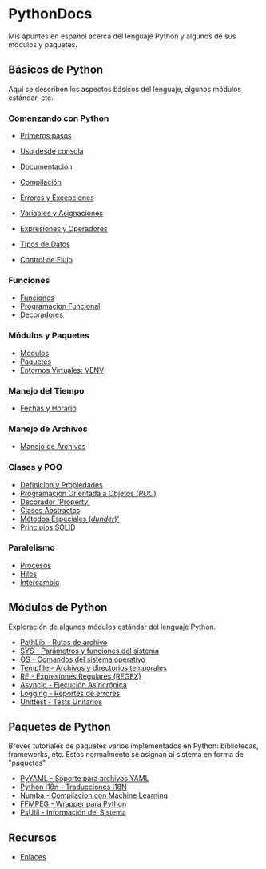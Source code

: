 # PythonDocs

Mis apuntes en español acerca del lenguaje Python y algunos de sus módulos y paquetes.


## Básicos de Python

Aquí se describen los aspectos básicos del lenguaje, algunos módulos estándar, etc.

### Comenzando con Python

- [Primeros pasos](basicos/comenzando.md)
- [Uso desde consola](basicos/consola.md)
- [Documentación](basicos/documentacion.md)
- [Compilación](basicos/compilacion.md)

- [Errores y Excepciones](contenido/11-excepciones.md)
- [Variables y Asignaciones](contenido/2-variables_asignaciones.md)
- [Expresiones y Operadores](contenido/3-expresiones_operadores.md)
- [Tipos de Datos](contenido/4-tipos_datos.md)
- [Control de Flujo](contenido/5-control_flujo.md)

### Funciones

<!-- 1. [Comenzando con Python](contenido/1-comenzando.md) -->
- [Funciones](contenido/6-funciones.md#funciones)
- [Programacion Funcional](contenido/15-programacion_funcional.md)
- [Decoradores](contenido/decoradores.md)

### Módulos y Paquetes

- [Modulos](contenido/modulos.md)
- [Paquetes](contenido/paquetes.md)
- [Entornos Virtuales: VENV](contenido/8-entorno_virtual.md)

### Manejo del Tiempo

- [Fechas y Horario](contenido/9-fechas.md#fechas-y-horario)

### Manejo de Archivos

- [Manejo de Archivos](contenido/10-manejo_archivos.md)


### Clases y POO

- [Definicion y Propiedades](clases/clases.md)
- [Programacion Orientada a Objetos (*POO*)](clases/poo.md)
- [Decorador 'Property'](clases/property.md)
- [Clases Abstractas](clases/abstracciones.md)
- [Métodos Especiales (*dunder*)'](clases/metodos_especiales.md)
- [Principios SOLID](clases/SOLID.md)

### Paralelismo

- [Procesos](paralelismo/procesos.md)
- [Hilos](paralelismo/hilos.md)
- [Intercambio](paralelismo/intercambio.md)




## Módulos de Python

Exploración de algunos módulos estándar del lenguaje Python.

- [PathLib - Rutas de archivo](modulos/pathlib.md#pathlib)
- [SYS - Parámetros y funciones del sistema](modulos/sys.md)
- [OS - Comandos del sistema operativo](modulos/os.md)
- [Tempfile - Archivos y directorios temporales](modulos/tempfile.md)
- [RE - Expresiones Regulares (REGEX)](modulos/regex.md#expresiones-regulares-regex)
- [Asyncio - Ejecución Asincrónica](modulos/asyncio.md)
- [Logging - Reportes de errores](modulos/logging.md)
- [Unittest - Tests Unitarios](modulos/unittest.md)



## Paquetes de Python

Breves tutoriales de paquetes varios implementados en Python: bibliotecas, frameworks, etc. Estos normalmente se asignan al sistema en forma de "paquetes".

- [PyYAML - Soporte para archivos YAML](paquetes/pyyaml.md)
- [Python i18n - Traducciones I18N](paquetes/python-i18n.md)
- [Numba - Compilacion con Machine Learning](paquetes/numba.md)
- [FFMPEG - Wrapper para Python](paquetes/ffmpeg.md)
- [PsUtil - Información del Sistema](paquetes/psutil.md)




## Recursos

- [Enlaces](contenido/enlaces.md)